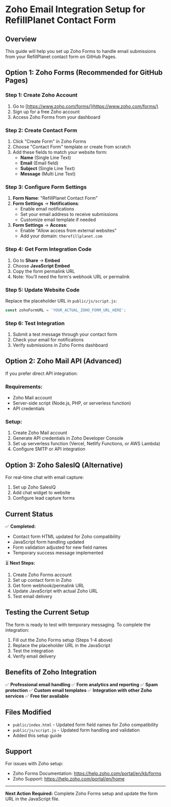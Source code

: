 # Zoho Email Integration Setup for RefillPlanet Contact Form

## Overview
This guide will help you set up Zoho Forms to handle email submissions from your RefillPlanet contact form on GitHub Pages.

## Option 1: Zoho Forms (Recommended for GitHub Pages)

### Step 1: Create Zoho Account
1. Go to [https://www.zoho.com/forms/](https://www.zoho.com/forms/)
2. Sign up for a free Zoho account
3. Access Zoho Forms from your dashboard

### Step 2: Create Contact Form
1. Click "Create Form" in Zoho Forms
2. Choose "Contact Form" template or create from scratch
3. Add these fields to match your website form:
   - **Name** (Single Line Text)
   - **Email** (Email field)
   - **Subject** (Single Line Text)
   - **Message** (Multi Line Text)

### Step 3: Configure Form Settings
1. **Form Name**: "RefillPlanet Contact Form"
2. **Form Settings** → **Notifications**:
   - Enable email notifications
   - Set your email address to receive submissions
   - Customize email template if needed
3. **Form Settings** → **Access**:
   - Enable "Allow access from external websites"
   - Add your domain: `therefillplanet.com`

### Step 4: Get Form Integration Code
1. Go to **Share** → **Embed**
2. Choose **JavaScript Embed**
3. Copy the form permalink URL
4. Note: You'll need the form's webhook URL or permalink

### Step 5: Update Website Code
Replace the placeholder URL in `public/js/script.js`:
```javascript
const zohoFormURL = 'YOUR_ACTUAL_ZOHO_FORM_URL_HERE';
```

### Step 6: Test Integration
1. Submit a test message through your contact form
2. Check your email for notifications
3. Verify submissions in Zoho Forms dashboard

## Option 2: Zoho Mail API (Advanced)

If you prefer direct API integration:

### Requirements:
- Zoho Mail account
- Server-side script (Node.js, PHP, or serverless function)
- API credentials

### Setup:
1. Create Zoho Mail account
2. Generate API credentials in Zoho Developer Console
3. Set up serverless function (Vercel, Netlify Functions, or AWS Lambda)
4. Configure SMTP or API integration

## Option 3: Zoho SalesIQ (Alternative)

For real-time chat with email capture:
1. Set up Zoho SalesIQ
2. Add chat widget to website
3. Configure lead capture forms

## Current Status

✅ **Completed:**
- Contact form HTML updated for Zoho compatibility
- JavaScript form handling updated
- Form validation adjusted for new field names
- Temporary success message implemented

⏳ **Next Steps:**
1. Create Zoho Forms account
2. Set up contact form in Zoho
3. Get form webhook/permalink URL
4. Update JavaScript with actual Zoho URL
5. Test email delivery

## Testing the Current Setup

The form is ready to test with temporary messaging. To complete the integration:

1. Fill out the Zoho Forms setup (Steps 1-4 above)
2. Replace the placeholder URL in the JavaScript
3. Test the integration
4. Verify email delivery

## Benefits of Zoho Integration

✅ **Professional email handling**
✅ **Form analytics and reporting**
✅ **Spam protection**
✅ **Custom email templates**
✅ **Integration with other Zoho services**
✅ **Free tier available**

## Files Modified

- `public/index.html` - Updated form field names for Zoho compatibility
- `public/js/script.js` - Updated form handling and validation
- Added this setup guide

## Support

For issues with Zoho setup:
- Zoho Forms Documentation: https://help.zoho.com/portal/en/kb/forms
- Zoho Support: https://help.zoho.com/portal/en/home

---

**Next Action Required:** Complete Zoho Forms setup and update the form URL in the JavaScript file.